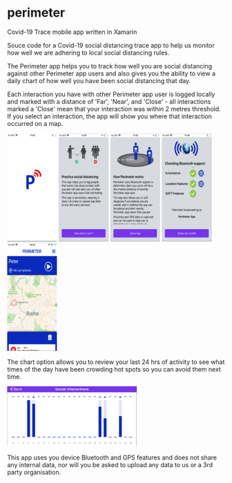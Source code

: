 # perimeter
Covid-19 Trace mobile app written in Xamarin

Souce code for a Covid-19 social distancing trace app to help us monitor how well we are adhering to local social distancing rules.

The Perimeter app helps you to track how well you are social distancing against other Perimeter app users and also gives you the ability to view a daily chart of how well you have been social distancing that day.

Each interaction you have with other Perimeter app user is logged locally and marked with a distance of 'Far', 'Near', and 'Close' - all interactions marked a 'Close' mean that  your interaction was within 2 metres threshold.  If you select an interaction, the app will show you where that interaction occurred on a map.

<img src="https://github.com/kjmckenzie/perimeter/blob/master/XAM/Images/splash.PNG?raw=true" height="250"/> <img src="https://github.com/kjmckenzie/perimeter/blob/master/XAM/Images/what.PNG?raw=true" height="250"/> <img src="https://github.com/kjmckenzie/perimeter/blob/master/XAM/Images/how.PNG?raw=true" height="250"/> <img src="https://github.com/kjmckenzie/perimeter/blob/master/XAM/Images/check.PNG?raw=true" height="250"/>
<img src="https://github.com/kjmckenzie/perimeter/blob/master/XAM/Images/play.PNG?raw=true" height="250"/>


The chart option allows you to review your last 24 hrs of activity to see what times of the day have been crowding hot spots so you can avoid them next time.

<img src="https://github.com/kjmckenzie/perimeter/blob/master/XAM/Images/chart.PNG?raw=true" width="300"/>

This app uses you device Bluetooth and GPS features and does not share any internal data, nor will you be asked to upload any data to us or a 3rd party organisation.


